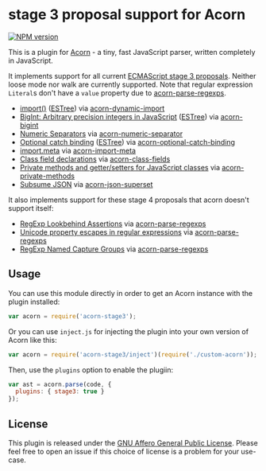 # stage 3 proposal support for Acorn

[![NPM version](https://img.shields.io/npm/v/acorn-stage3.svg)](https://www.npmjs.org/package/acorn-stage3)

This is a plugin for [Acorn](http://marijnhaverbeke.nl/acorn/) - a tiny, fast JavaScript parser, written completely in JavaScript.

It implements support for all current [ECMAScript stage 3 proposals](https://github.com/tc39/proposals/blob/master/README.md#stage-3). Neither loose mode nor walk are currently supported. Note that regular expression `Literal`s don't have a `value` property due to [acorn-parse-regexps](https://www.npmjs.org/package/acorn-parse-regexps).

- [import()](https://github.com/tc39/proposal-dynamic-import) ([ESTree](https://github.com/estree/estree/blob/master/experimental/import-expression.md)) via [acorn-dynamic-import](https://www.npmjs.com/package/acorn-dynamic-import)
- [BigInt: Arbitrary precision integers in JavaScript](https://github.com/tc39/proposal-bigint) ([ESTree](https://github.com/estree/estree/pull/179)) via [acorn-bigint](https://www.npmjs.org/package/acorn-bigint)
- [Numeric Separators](https://github.com/tc39/proposal-numeric-separator) via [acorn-numeric-separator](https://www.npmjs.org/package/acorn-numeric-separator)
- [Optional catch binding](https://github.com/tc39/proposal-optional-catch-binding) ([ESTree](https://github.com/estree/estree/blob/master/experimental/optional-catch-binding.md)) via [acorn-optional-catch-binding](https://www.npmjs.org/package/acorn-optional-catch-binding)
- [import.meta](https://github.com/tc39/proposal-import-meta) via [acorn-import-meta](https://www.npmjs.org/package/acorn-import-meta)
- [Class field declarations](https://github.com/tc39/proposal-class-fields) via [acorn-class-fields](https://www.npmjs.org/package/acorn-class-fields)
- [Private methods and getter/setters for JavaScript classes](https://github.com/tc39/proposal-private-methods) via [acorn-private-methods](https://www.npmjs.org/package/acorn-private-methods)
- [Subsume JSON](https://github.com/tc39/proposal-json-superset) via [acorn-json-superset](https://www.npmjs.org/package/acorn-json-superset)

It also implements support for these stage 4 proposals that acorn doesn't support itself:

- [RegExp Lookbehind Assertions](https://github.com/tc39/proposal-regexp-lookbehind) via [acorn-parse-regexps](https://www.npmjs.org/package/acorn-parse-regexps)
- [Unicode property escapes in regular expressions](https://github.com/tc39/proposal-regexp-unicode-property-escapes) via [acorn-parse-regexps](https://www.npmjs.org/package/acorn-parse-regexps)
- [RegExp Named Capture Groups](https://github.com/tc39/proposal-regexp-named-groups) via [acorn-parse-regexps](https://www.npmjs.org/package/acorn-parse-regexps)

## Usage

You can use this module directly in order to get an Acorn instance with the plugin installed:

```javascript
var acorn = require('acorn-stage3');
```

Or you can use `inject.js` for injecting the plugin into your own version of Acorn like this:

```javascript
var acorn = require('acorn-stage3/inject')(require('./custom-acorn'));
```

Then, use the `plugins` option to enable the plugiin:

```javascript
var ast = acorn.parse(code, {
  plugins: { stage3: true }
});
```

## License

This plugin is released under the [GNU Affero General Public License](./LICENSE).
Please feel free to open an issue if this choice of license is a problem for your use-case.
